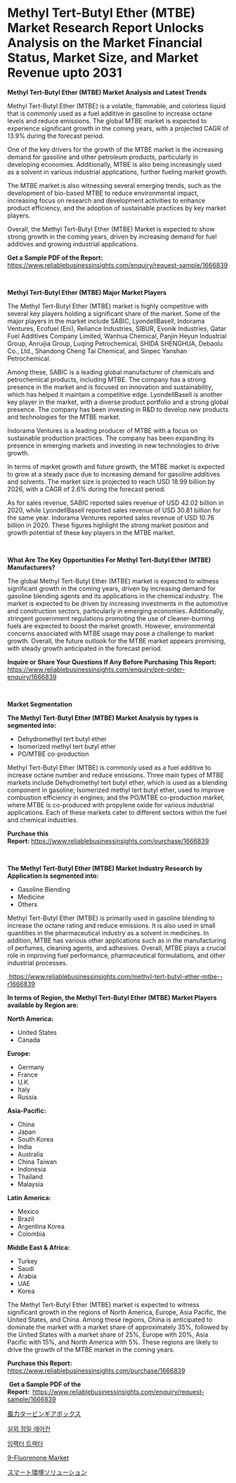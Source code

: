 <p><h1>Methyl Tert-Butyl Ether (MTBE) Market Research Report Unlocks Analysis on the Market Financial Status, Market Size, and Market Revenue upto 2031</h1></p><p><strong>Methyl Tert-Butyl Ether (MTBE) Market Analysis and Latest Trends</strong></p>
<p><p>Methyl Tert-Butyl Ether (MTBE) is a volatile, flammable, and colorless liquid that is commonly used as a fuel additive in gasoline to increase octane levels and reduce emissions. The global MTBE market is expected to experience significant growth in the coming years, with a projected CAGR of 13.9% during the forecast period. </p><p>One of the key drivers for the growth of the MTBE market is the increasing demand for gasoline and other petroleum products, particularly in developing economies. Additionally, MTBE is also being increasingly used as a solvent in various industrial applications, further fueling market growth. </p><p>The MTBE market is also witnessing several emerging trends, such as the development of bio-based MTBE to reduce environmental impact, increasing focus on research and development activities to enhance product efficiency, and the adoption of sustainable practices by key market players.</p><p>Overall, the Methyl Tert-Butyl Ether (MTBE) Market is expected to show strong growth in the coming years, driven by increasing demand for fuel additives and growing industrial applications.</p></p>
<p><strong>Get a Sample PDF of the Report:&nbsp;</strong> <a href="https://www.reliablebusinessinsights.com/enquiry/request-sample/1666839">https://www.reliablebusinessinsights.com/enquiry/request-sample/1666839</a></p>
<p>&nbsp;</p>
<p><strong>Methyl Tert-Butyl Ether (MTBE) Major Market Players</strong></p>
<p><p>The Methyl Tert-Butyl Ether (MTBE) market is highly competitive with several key players holding a significant share of the market. Some of the major players in the market include SABIC, LyondellBasell, Indorama Ventures, Ecofuel (Eni), Reliance Industries, SIBUR, Evonik Industries, Qatar Fuel Additives Company Limited, Wanhua Chemical, Panjin Heyun Industrial Group, Anruijia Group, Luqing Petrochemical, SHIDA SHENGHUA, Debaolu Co., Ltd., Shandong Cheng Tai Chemical, and Sinpec Yanshan Petrochemical.</p><p>Among these, SABIC is a leading global manufacturer of chemicals and petrochemical products, including MTBE. The company has a strong presence in the market and is focused on innovation and sustainability, which has helped it maintain a competitive edge. LyondellBasell is another key player in the market, with a diverse product portfolio and a strong global presence. The company has been investing in R&D to develop new products and technologies for the MTBE market.</p><p>Indorama Ventures is a leading producer of MTBE with a focus on sustainable production practices. The company has been expanding its presence in emerging markets and investing in new technologies to drive growth. </p><p>In terms of market growth and future growth, the MTBE market is expected to grow at a steady pace due to increasing demand for gasoline additives and solvents. The market size is projected to reach USD 18.99 billion by 2026, with a CAGR of 2.6% during the forecast period.</p><p>As for sales revenue, SABIC reported sales revenue of USD 42.02 billion in 2020, while LyondellBasell reported sales revenue of USD 30.81 billion for the same year. Indorama Ventures reported sales revenue of USD 10.76 billion in 2020. These figures highlight the strong market position and growth potential of these key players in the MTBE market.</p></p>
<p>&nbsp;</p>
<p><strong>What Are The Key Opportunities For Methyl Tert-Butyl Ether (MTBE) Manufacturers?</strong></p>
<p><p>The global Methyl Tert-Butyl Ether (MTBE) market is expected to witness significant growth in the coming years, driven by increasing demand for gasoline blending agents and its applications in the chemical industry. The market is expected to be driven by increasing investments in the automotive and construction sectors, particularly in emerging economies. Additionally, stringent government regulations promoting the use of cleaner-burning fuels are expected to boost the market growth. However, environmental concerns associated with MTBE usage may pose a challenge to market growth. Overall, the future outlook for the MTBE market appears promising, with steady growth anticipated in the forecast period.</p></p>
<p><strong>Inquire or Share Your Questions If Any Before Purchasing This Report:</strong> <a href="https://www.reliablebusinessinsights.com/enquiry/pre-order-enquiry/1666839">https://www.reliablebusinessinsights.com/enquiry/pre-order-enquiry/1666839</a></p>
<p>&nbsp;</p>
<p><strong>Market Segmentation</strong></p>
<p><strong>The Methyl Tert-Butyl Ether (MTBE) Market Analysis by types is segmented into:</strong></p>
<p><ul><li>Dehydromethyl tert butyl ether</li><li>Isomerized methyl tert butyl ether</li><li>PO/MTBE co-production</li></ul></p>
<p><p>Methyl Tert-Butyl Ether (MTBE) is commonly used as a fuel additive to increase octane number and reduce emissions. Three main types of MTBE markets include Dehydromethyl tert butyl ether, which is used as a blending component in gasoline; Isomerized methyl tert butyl ether, used to improve combustion efficiency in engines; and the PO/MTBE co-production market, where MTBE is co-produced with propylene oxide for various industrial applications. Each of these markets cater to different sectors within the fuel and chemical industries.</p></p>
<p><strong>Purchase this Report:&nbsp;</strong><a href="https://www.reliablebusinessinsights.com/purchase/1666839">https://www.reliablebusinessinsights.com/purchase/1666839</a></p>
<p>&nbsp;</p>
<p><strong>The Methyl Tert-Butyl Ether (MTBE) Market Industry Research by Application is segmented into:</strong></p>
<p><ul><li>Gasoline Blending</li><li>Medicine</li><li>Others</li></ul></p>
<p><p>Methyl Tert-Butyl Ether (MTBE) is primarily used in gasoline blending to increase the octane rating and reduce emissions. It is also used in small quantities in the pharmaceutical industry as a solvent in medicines. In addition, MTBE has various other applications such as in the manufacturing of perfumes, cleaning agents, and adhesives. Overall, MTBE plays a crucial role in improving fuel performance, pharmaceutical formulations, and other industrial processes.</p></p>
<p><a href="https://www.reliablebusinessinsights.com/methyl-tert-butyl-ether-mtbe--r1666839">&nbsp;https://www.reliablebusinessinsights.com/methyl-tert-butyl-ether-mtbe--r1666839</a></p>
<p><strong>In terms of Region, the Methyl Tert-Butyl Ether (MTBE) Market Players available by Region are:</strong></p>
<p>
    <p> <strong> North America: </strong>
        <ul>
            <li>United States</li>
            <li>Canada</li>
        </ul>
        </p> 
    <p> <strong> Europe: </strong>
        <ul>
            <li>Germany</li>
            <li>France</li>
            <li>U.K.</li>
            <li>Italy</li>
            <li>Russia</li>
        </ul>
        </p> 
    <p> <strong> Asia-Pacific: </strong>
        <ul>
            <li>China</li>
            <li>Japan</li>
            <li>South Korea</li>
            <li>India</li>
            <li>Australia</li>
            <li>China Taiwan</li>
            <li>Indonesia</li>
            <li>Thailand</li>
            <li>Malaysia</li>
        </ul>
        </p> 
    <p> <strong> Latin America: </strong>
        <ul>
            <li>Mexico</li>
            <li>Brazil</li>
            <li>Argentina Korea</li>
            <li>Colombia</li>
        </ul>
        </p> 
    <p> <strong> Middle East & Africa: </strong>
        <ul>
            <li>Turkey</li>
            <li>Saudi</li>
            <li>Arabia</li>
            <li>UAE</li>
            <li>Korea</li>
        </ul>
    </p>
    </p>
<p><p>The Methyl Tert-Butyl Ether (MTBE) market is expected to witness significant growth in the regions of North America, Europe, Asia Pacific, the United States, and China. Among these regions, China is anticipated to dominate the market with a market share of approximately 35%, followed by the United States with a market share of 25%, Europe with 20%, Asia Pacific with 15%, and North America with 5%. These regions are likely to drive the growth of the MTBE market in the coming years.</p></p>
<p><strong>Purchase this Report: </strong><a href="https://www.reliablebusinessinsights.com/purchase/1666839">https://www.reliablebusinessinsights.com/purchase/1666839</a></p>
<p>&nbsp;<strong>Get a Sample PDF of the Report:&nbsp;&nbsp;</strong><a href="https://www.reliablebusinessinsights.com/enquiry/request-sample/1666839">https://www.reliablebusinessinsights.com/enquiry/request-sample/1666839</a></p>
<p><strong></strong></p>
<p><p><a href="https://github.com/mm14022023/Market-Research-Report-List-1/blob/main/3600860139573.md">風力タービンギアボックス</a></p><p><a href="https://github.com/courtney23pratt/Market-Research-Report-List-1/blob/main/7819518145918.md">실외 정밀 에어컨</a></p><p><a href="https://github.com/HarrisonKitto2022/Market-Research-Report-List-1/blob/main/6475379145919.md">임팩터 트랙터</a></p><p><a href="https://github.com/gracielawharr/Market-Research-Report-List-1/blob/main/9-fluorenone-market.md">9-Fluorenone Market</a></p><p><a href="https://medium.com/@bobbieratke2023/%E6%AC%A1%E3%81%AE%E6%96%87%E7%AB%A0%E3%82%92%E6%97%A5%E6%9C%AC%E8%AA%9E%E3%81%AB%E7%BF%BB%E8%A8%B3%E3%81%99%E3%82%8B%E3%81%A8-%E6%AC%A1%E3%81%AE%E3%82%88%E3%81%86%E3%81%AB%E3%81%AA%E3%82%8A%E3%81%BE%E3%81%99-%E8%A3%BD%E5%93%81%E3%82%BF%E3%82%A4%E3%83%97-%E3%82%A2%E3%83%97%E3%83%AA%E3%82%B1%E3%83%BC%E3%82%B7%E3%83%A7%E3%83%B3-%E5%9C%B0%E5%9F%9F%E5%88%A5%E3%81%AE%E3%82%B0%E3%83%AD%E3%83%BC%E3%83%90%E3%83%AB%E3%82%B9%E3%83%9E%E3%83%BC%E3%83%88%E7%92%B0%E5%A2%83%E3%82%BD%E3%83%AA%E3%83%A5%E3%83%BC%E3%82%B7%E3%83%A7%E3%83%B3%E5%B8%82%E5%A0%B4%E3%81%AE%E8%A6%8F%E6%A8%A1%E3%81%A8%E3%82%B7%E3%82%A7%E3%82%A2%E5%88%86%E6%9E%90-%E4%BA%88%E6%B8%AC-2024%E5%B9%B4-2031%E5%B9%B4-ab28ada27e14">スマート環境ソリューション</a></p></p>